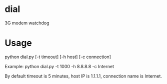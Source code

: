 # dial
3G modem watchdog

# Usage
python dial.py [-t timeout] [-h host] [-c connection]

Example:
python dial.py -t 1000 -h 8.8.8.8 -c Internet

By default timeout is 5 minutes, host IP is 1.1.1.1, connection name is Internet.
